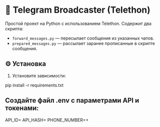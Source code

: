 # 📨 Telegram Broadcaster (Telethon)

Простой проект на Python с использованием Telethon. Содержит два скрипта:

- `forward_messages.py` — пересылает сообщения из указанных чатов.
- `prepared_messages.py` — рассылает заранее прописанные в скрипте сообщения.

## ⚙️ Установка

1. Установите зависимости:


pip install -r requirements.txt

## Создайте файл .env с параметрами API и токенами:

API_ID=
API_HASH=
PHONE_NUMBER=+
